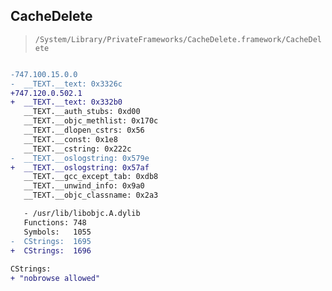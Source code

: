 ## CacheDelete

> `/System/Library/PrivateFrameworks/CacheDelete.framework/CacheDelete`

```diff

-747.100.15.0.0
-  __TEXT.__text: 0x3326c
+747.120.0.502.1
+  __TEXT.__text: 0x332b0
   __TEXT.__auth_stubs: 0xd00
   __TEXT.__objc_methlist: 0x170c
   __TEXT.__dlopen_cstrs: 0x56
   __TEXT.__const: 0x1e8
   __TEXT.__cstring: 0x222c
-  __TEXT.__oslogstring: 0x579e
+  __TEXT.__oslogstring: 0x57af
   __TEXT.__gcc_except_tab: 0xdb8
   __TEXT.__unwind_info: 0x9a0
   __TEXT.__objc_classname: 0x2a3

   - /usr/lib/libobjc.A.dylib
   Functions: 748
   Symbols:   1055
-  CStrings:  1695
+  CStrings:  1696
 
CStrings:
+ "nobrowse allowed"

```
